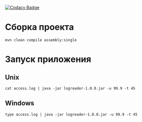 [![Codacy Badge](https://api.codacy.com/project/badge/Grade/75a743b7e2e2446a804945ad488f74ca)](https://www.codacy.com/app/tandser/logreader?utm_source=github.com&amp;utm_medium=referral&amp;utm_content=tandser/logreader&amp;utm_campaign=Badge_Grade)

# Сборка проекта

`mvn clean compile assembly:single`

# Запуск приложения

## Unix

`cat access.log | java -jar logreader-1.0.0.jar -u 99.9 -t 45`

## Windows

`type access.log | java -jar logreader-1.0.0.jar -u 99.9 -t 45`